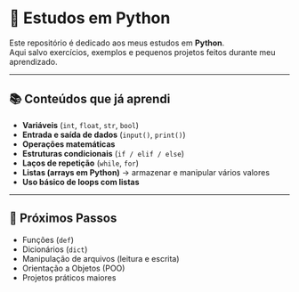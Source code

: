# 🐍 Estudos em Python

Este repositório é dedicado aos meus estudos em **Python**.  
Aqui salvo exercícios, exemplos e pequenos projetos feitos durante meu aprendizado.

---

## 📚 Conteúdos que já aprendi
- **Variáveis** (`int`, `float`, `str`, `bool`)
- **Entrada e saída de dados** (`input()`, `print()`)
- **Operações matemáticas**
- **Estruturas condicionais** (`if / elif / else`)
- **Laços de repetição** (`while`, `for`)
- **Listas (arrays em Python)** → armazenar e manipular vários valores
- **Uso básico de loops com listas**

---

## 🚀 Próximos Passos
- Funções (`def`)
- Dicionários (`dict`)
- Manipulação de arquivos (leitura e escrita)
- Orientação a Objetos (POO)
- Projetos práticos maiores
